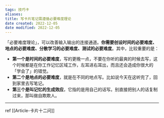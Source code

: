 ```yaml
---
tags: 技巧卡
aliases: 
title: 写卡片笔记需遵循必要难度理论
date created: 2022-12-05
date modified: 2022-12-05
---
```


「必要难度理论」，可以改善输入输出的连接通道。**你需要创设时间的必要难度、地点的必要难度、分散学习的必要难度、测试的必要难度**。其中，比较重要的是：
-   **第一个是时间的必要难度**，写的更晚一点，不要在你听的最爽的时候去写，这个时候都是在你工作记忆区域工作，左耳进右耳出，而且还会造成你很大的「学会了」的错觉。
-   **第二个是地点的必要难度**，就是在不同的地点写。比如说今天在这听完了，回到家里去写笔记。
-   **第三个是叫记忆的生成效应**，它指的是用自己的话写。别直接把别人的话复制过来，那叫做自欺欺人。


---
ref [[Article-卡片十二问]]